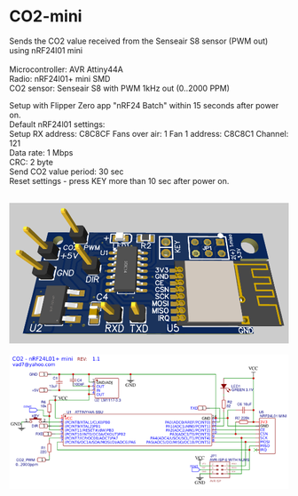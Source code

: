 # CO2-mini
Sends the CO2 value received from the Senseair S8 sensor (PWM out) using nRF24l01 mini
<br>
<br>Microcontroller: AVR Attiny44A  
Radio: nRF24l01+ mini SMD  
CO2 sensor: Senseair S8 with PWM 1kHz out (0..2000 PPM)  
  
Setup with Flipper Zero app "nRF24 Batch" within 15 seconds after power on.  
Default nRF24l01 settings:  
Setup RX address: C8C8CF
Fans over air: 1
Fan 1 address: C8C8C1
Channel: 121  
Data rate: 1 Mbps  
CRC: 2 byte  
Send CO2 value period: 30 sec  
Reset settings - press KEY more than 10 sec after power on.  

<br>
<img src="https://raw.githubusercontent.com/vad7/CO2-mini/master/3D.png">
<br>
<br>
<img src="https://raw.githubusercontent.com/vad7/CO2-mini/master/Schema.png">
